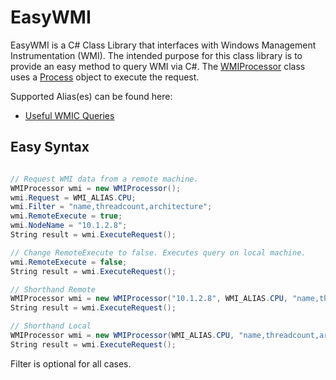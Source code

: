 # EasyWMI

EasyWMI is a C# Class Library that interfaces with Windows Management Instrumentation (WMI). The intended purpose for this class library is to provide an easy method to query WMI via C#. The [WMIProcessor](https://github.com/aamay001/EasyWMI/blob/master/EasyWMI/EasyWMI/WMIProcessor.cs) class uses a [Process](https://msdn.microsoft.com/en-us/library/system.diagnostics.process(v=vs.110).aspx) object to execute the request. 

Supported Alias(es) can be found here:
- [Useful WMIC Queries](https://blogs.technet.microsoft.com/askperf/2012/02/17/useful-wmic-queries/)

## Easy Syntax

```c#

// Request WMI data from a remote machine.
WMIProcessor wmi = new WMIProcessor();
wmi.Request = WMI_ALIAS.CPU;
wmi.Filter = "name,threadcount,architecture";
wmi.RemoteExecute = true;
wmi.NodeName = "10.1.2.8";
String result = wmi.ExecuteRequest();

// Change RemoteExecute to false. Executes query on local machine.
wmi.RemoteExecute = false;
String result = wmi.ExecuteRequest();

// Shorthand Remote 
WMIProcessor wmi = new WMIProcessor("10.1.2.8", WMI_ALIAS.CPU, "name,threadcount,architecture", true);
String result = wmi.ExecuteRequest();

// Shorthand Local
WMIProcessor wmi = new WMIProcessor(WMI_ALIAS.CPU, "name,threadcount,architecture");
String result = wmi.ExecuteRequest();

```
<span stye="color:red; font-weight:bold;">Filter is optional for all cases.</span>
